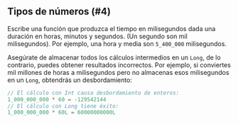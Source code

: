 ## Tipos de números (#4)

Escribe una función que produzca el tiempo en milisegundos dada una duración en horas, minutos y segundos. (Un segundo son mil milisegundos). Por ejemplo, una hora y media son `5_400_000` milisegundos.

<div class="hint">

Asegúrate de almacenar todos los cálculos intermedios en un `Long`, de lo contrario, puedes obtener resultados incorrectos. Por ejemplo, si conviertes mil millones de horas a milisegundos pero no almacenas esos milisegundos en un `Long`, obtendrás un desbordamiento:

```kotlin
// El cálculo con Int causa desbordamiento de enteros:
1_000_000_000 * 60 = -129542144
// El cálculo con Long tiene éxito:
1_000_000_000 * 60L = 60000000000L
```

</div>